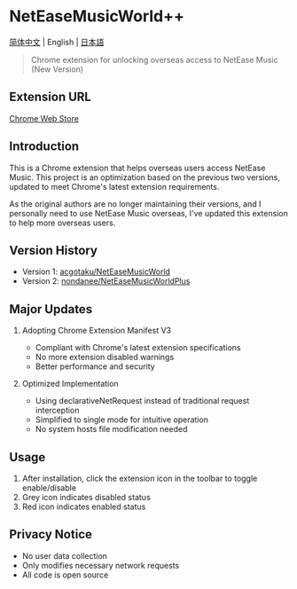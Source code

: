 # NetEaseMusicWorld++

[简体中文](README.md) | English | [日本語](README_JA.md)

> Chrome extension for unlocking overseas access to NetEase Music (New Version)

## Extension URL

[Chrome Web Store](https://chromewebstore.google.com/detail/neteasemusicworld++/ibglohpjgdhkmhmfpdibjgmjjmccafmh)

## Introduction

This is a Chrome extension that helps overseas users access NetEase Music. This project is an optimization based on the previous two versions, updated to meet Chrome's latest extension requirements.

As the original authors are no longer maintaining their versions, and I personally need to use NetEase Music overseas, I've updated this extension to help more overseas users.

## Version History

- Version 1: [acgotaku/NetEaseMusicWorld](https://github.com/acgotaku/NetEaseMusicWorld)
- Version 2: [nondanee/NetEaseMusicWorldPlus](https://github.com/nondanee/NetEaseMusicWorldPlus)

## Major Updates

1. Adopting Chrome Extension Manifest V3
   - Compliant with Chrome's latest extension specifications
   - No more extension disabled warnings
   - Better performance and security

2. Optimized Implementation
   - Using declarativeNetRequest instead of traditional request interception
   - Simplified to single mode for intuitive operation
   - No system hosts file modification needed

## Usage

1. After installation, click the extension icon in the toolbar to toggle enable/disable
2. Grey icon indicates disabled status
3. Red icon indicates enabled status

## Privacy Notice

- No user data collection
- Only modifies necessary network requests
- All code is open source 